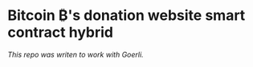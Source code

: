 # Bitcoin ₿'s donation website smart contract hybrid

*This repo was writen to work with Goerli.*




